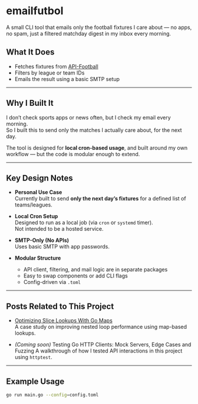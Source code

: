 # emailfutbol

A small CLI tool that emails only the football fixtures I care about — no apps, no spam, just a filtered matchday digest in my inbox every morning.

## What It Does

- Fetches fixtures from [API-Football](https://www.api-football.com/)
- Filters by league or team IDs
- Emails the result using a basic SMTP setup

---

## Why I Built It

I don’t check sports apps or news often, but I check my email every morning.  
So I built this to send only the matches I actually care about, for the next day.

The tool is designed for **local cron-based usage**, and built around my own workflow — but the code is modular enough to extend.

---

## Key Design Notes

- **Personal Use Case**  
  Currently built to send **only the next day’s fixtures** for a defined list of teams/leagues.

- **Local Cron Setup**  
  Designed to run as a local job (via `cron` or `systemd` timer).  
  Not intended to be a hosted service.

- **SMTP-Only (No APIs)**  
  Uses basic SMTP with app passwords.  

- **Modular Structure**
    - API client, filtering, and mail logic are in separate packages
    - Easy to swap components or add CLI flags
    - Config-driven via `.toml`

---

## Posts Related to This Project

-  [Optimizing Slice Lookups With Go Maps](https://aramide.dev/posts/optimizing-slice-lookups-with-go-maps-tobiloba-aramide-ogundiyan/)  
  A case study on improving nested loop performance using map-based lookups.

-  *(Coming soon)* Testing Go HTTP Clients: Mock Servers, Edge Cases and Fuzzing
  A walkthrough of how I tested API interactions in this project using `httptest`.

---

## Example Usage

```bash
go run main.go --config=config.toml
